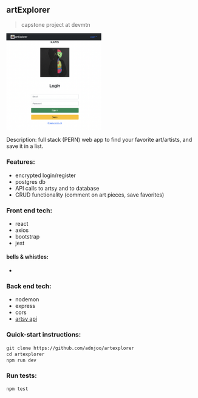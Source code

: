 ## artExplorer

> capstone project at devmtn

<img src='./scrn2.png' width='250'>

Description: full stack (PERN) web app to find your favorite art/artists, and save it in a list.

### Features:

- encrypted login/register
- postgres db
- API calls to artsy and to database
- CRUD functionality (comment on art pieces, save favorites)

### Front end tech:

- react
- axios
- bootstrap
- jest


#### bells & whistles:

- 

### Back end tech:

- nodemon
- express
- cors
- [artsy api](https://developers.artsy.net/)

### Quick-start instructions:

```
git clone https://github.com/adnjoo/artexplorer
cd artexplorer
npm run dev
```

### Run tests:

```
npm test
```
